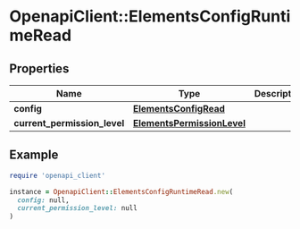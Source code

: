 # OpenapiClient::ElementsConfigRuntimeRead

## Properties

| Name | Type | Description | Notes |
| ---- | ---- | ----------- | ----- |
| **config** | [**ElementsConfigRead**](ElementsConfigRead.md) |  |  |
| **current_permission_level** | [**ElementsPermissionLevel**](ElementsPermissionLevel.md) |  |  |

## Example

```ruby
require 'openapi_client'

instance = OpenapiClient::ElementsConfigRuntimeRead.new(
  config: null,
  current_permission_level: null
)
```


